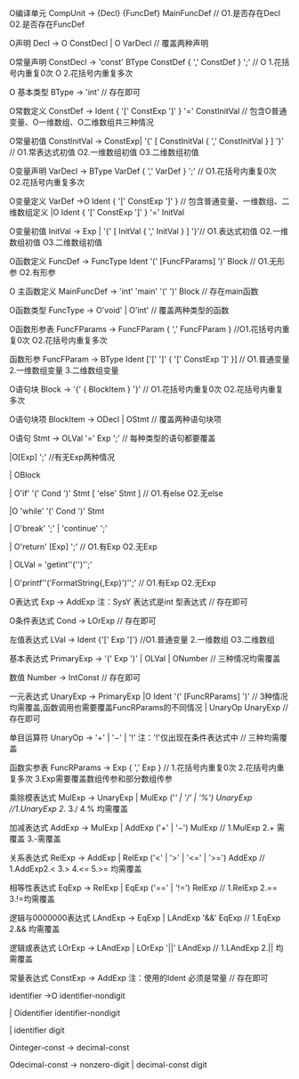 O编译单元 CompUnit → {Decl} {FuncDef} MainFuncDef // O1.是否存在Decl O2.是否存在FuncDef

O声明 Decl → O ConstDecl | O VarDecl // 覆盖两种声明

O常量声明 ConstDecl → 'const' BType ConstDef { ',' ConstDef } ';' // O 1.花括号内重复0次 O 2.花括号内重复多次

O 基本类型 BType → 'int' // 存在即可

O常数定义 ConstDef → Ident { '[' ConstExp ']' } '=' ConstInitVal // 包含O普通变量、O⼀维数组、O⼆维数组共三种情况

O常量初值 ConstInitVal → ConstExp| '{' [ ConstInitVal { ',' ConstInitVal } ] '}' // O1.常表达式初值 O2.⼀维数组初值 O3.⼆维数组初值

O变量声明 VarDecl → BType VarDef { ',' VarDef } ';' // O1.花括号内重复0次 O2.花括号内重复多次

O变量定义 VarDef →O Ident { '[' ConstExp ']' } // 包含普通变量、⼀维数组、⼆维数组定义 |O Ident { '[' ConstExp ']' } '=' InitVal

O变量初值 InitVal → Exp | '{' [ InitVal { ',' InitVal } ] '}'// O1.表达式初值 O2.⼀维数组初值 O3.⼆维数组初值

O函数定义 FuncDef → FuncType Ident '(' [FuncFParams] ')' Block // O1.⽆形参 O2.有形参

O 主函数定义 MainFuncDef → 'int' 'main' '(' ')' Block // 存在main函数

O函数类型 FuncType → O'void' | O'int' // 覆盖两种类型的函数

O函数形参表 FuncFParams → FuncFParam { ',' FuncFParam } //O1.花括号内重复0次 O2.花括号内重复多次

函数形参 FuncFParam → BType Ident ['[' ']' { '[' ConstExp ']' }] // O1.普通变量2.⼀维数组变量 3.⼆维数组变量

O语句块 Block → '{' { BlockItem } '}' // O1.花括号内重复0次 O2.花括号内重复多次

O语句块项 BlockItem → ODecl | OStmt // 覆盖两种语句块项

O语句 Stmt → OLVal '=' Exp ';' // 每种类型的语句都要覆盖

 |O[Exp] ';' //有⽆Exp两种情况

 | OBlock

 | O'if' '(' Cond ')' Stmt [ 'else' Stmt ] // O1.有else O2.⽆else

 |O 'while' '(' Cond ')' Stmt

 | O'break' ';' | 'continue' ';'

 | O'return' [Exp] ';' // O1.有Exp O2.⽆Exp

 | OLVal = 'getint''('')'';'

 | O'printf''('FormatString{,Exp}')'';' // O1.有Exp O2.⽆Exp

O表达式 Exp → AddExp 注：SysY 表达式是int 型表达式 // 存在即可

O条件表达式 Cond → LOrExp // 存在即可

左值表达式 LVal → Ident {'[' Exp ']'} //O1.普通变量 2.⼀维数组 O3.⼆维数组

基本表达式 PrimaryExp → '(' Exp ')' | OLVal | ONumber // 三种情况均需覆盖

数值 Number → IntConst // 存在即可

⼀元表达式 UnaryExp → PrimaryExp |O Ident '(' [FuncRParams] ')' // 3种情况均需覆盖,函数调⽤也需要覆盖FuncRParams的不同情况
| UnaryOp UnaryExp // 存在即可

单⽬运算符 UnaryOp → '+' | '−' | '!' 注：'!'仅出现在条件表达式中 // 三种均需覆盖

函数实参表 FuncRParams → Exp { ',' Exp } // 1.花括号内重复0次 2.花括号内重复多次 3.Exp需要覆盖数组传参和部分数组传参

乘除模表达式 MulExp → UnaryExp | MulExp ('*' | '/' | '%') UnaryExp //1.UnaryExp 2.* 3./ 4.% 均需覆盖

加减表达式 AddExp → MulExp | AddExp ('+' | '−') MulExp // 1.MulExp 2.+ 需覆盖 3.-需覆盖

关系表达式 RelExp → AddExp | RelExp ('<' | '>' | '<=' | '>=') AddExp // 1.AddExp2.< 3.> 4.<= 5.>= 均需覆盖

相等性表达式 EqExp → RelExp | EqExp ('==' | '!=') RelExp // 1.RelExp 2.== 3.!=均需覆盖

逻辑与0000000表达式 LAndExp → EqExp | LAndExp '&&' EqExp // 1.EqExp 2.&& 均需覆盖

逻辑或表达式 LOrExp → LAndExp | LOrExp '||' LAndExp // 1.LAndExp 2.|| 均需覆盖

常量表达式 ConstExp → AddExp 注：使⽤的Ident 必须是常量 // 存在即可

identifier →O identifier-nondigit

 | Oidentifier identifier-nondigit

 | identifier digit

Ointeger-const → decimal-const

Odecimal-const → nonzero-digit | decimal-const digit